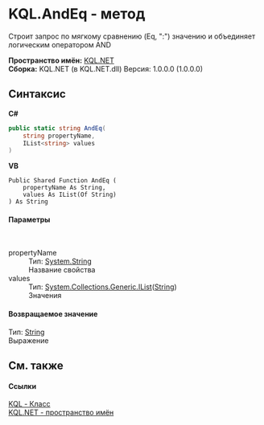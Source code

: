 # KQL.AndEq - метод
 

Строит запрос по мягкому сравнению (Eq, ":") значению и объединяет логическим оператором AND

**Пространство имён:**&nbsp;<a href="3C471DD0">KQL.NET</a><br />**Сборка:**&nbsp;KQL.NET (в KQL.NET.dll) Версия: 1.0.0.0 (1.0.0.0)

## Синтаксис

**C#**<br />
``` C#
public static string AndEq(
	string propertyName,
	IList<string> values
)
```

**VB**<br />
``` VB
Public Shared Function AndEq ( 
	propertyName As String,
	values As IList(Of String)
) As String
```


#### Параметры
&nbsp;<dl><dt>propertyName</dt><dd>Тип:&nbsp;<a href="http://msdn2.microsoft.com/ru-ru/library/s1wwdcbf" target="_blank">System.String</a><br />Название свойства</dd><dt>values</dt><dd>Тип:&nbsp;<a href="http://msdn2.microsoft.com/ru-ru/library/5y536ey6" target="_blank">System.Collections.Generic.IList</a>(<a href="http://msdn2.microsoft.com/ru-ru/library/s1wwdcbf" target="_blank">String</a>)<br />Значения</dd></dl>

#### Возвращаемое значение
Тип:&nbsp;<a href="http://msdn2.microsoft.com/ru-ru/library/s1wwdcbf" target="_blank">String</a><br />Выражение

## См. также


#### Ссылки
<a href="A04103EA">KQL - Класс</a><br /><a href="3C471DD0">KQL.NET - пространство имён</a><br />